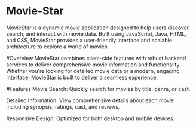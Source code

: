 # Movie-Star

MovieStar is a dynamic movie application designed to help users discover, search, and interact with movie data. Built using JavaScript, Java, HTML, and CSS, MovieStar provides a user-friendly interface and scalable architecture to explore a world of movies.

#Overview
MovieStar combines client-side features with robust backend services to deliver comprehensive movie information and functionality. Whether you're looking for detailed movie data or a modern, engaging interface, MovieStar is built to deliver a seamless experience.

#Features
Movie Search: Quickly search for movies by title, genre, or cast.

Detailed Information: View comprehensive details about each movie including synopsis, ratings, cast, and reviews.

Responsive Design: Optimized for both desktop and mobile devices.

